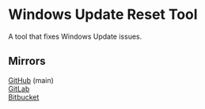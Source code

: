 # Windows Update Reset Tool

A tool that fixes Windows Update issues.

## Mirrors

[GitHub](https://github.com/fluentmoheshwar/reset-windows-update) (main)  
[GitLab](https://gitlab.com/fluentmoheshwar/reset-windows-update)  
[Bitbucket](https://bitbucket.org/fluentmoheshwar/reset-windows-update)  
